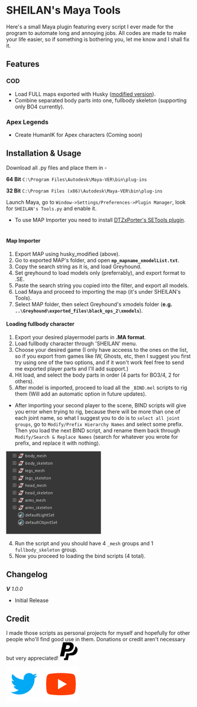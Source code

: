 # SHEILAN's Maya Tools
Here's a small Maya plugin featuring every script I ever made for the program to automate long and annoying jobs.
All codes are made to make your life easier, so if something is bothering you, let me know and I shall fix it.


## Features

### COD
* Load FULL maps exported with Husky ([modified version](https://github.com/sheilan102/husky_modified)).
* Combine separated body parts into one, fullbody skeleton (supporting only BO4 currently).

### Apex Legends
* Create HumanIK for Apex characters (Coming soon)


## Installation & Usage

Download all .py files and place them in -

**64 Bit** `C:\Program Files\Autodesk\Maya-VER\bin\plug-ins`

**32 Bit** `C:\Program Files (x86)\Autodesk\Maya-VER\bin\plug-ins`

Launch Maya, go to `Window->Settings/Preferences->Plugin Manager`, look for `SHEILAN's Tools.py` and enable it.

* To use MAP Importer you need to install [DTZxPorter's SETools plugin](https://github.com/dtzxporter/SETools).
#

#### Map Importer

1. Export MAP using husky_modified (above).
2. Go to exported MAP's folder, and open **`mp_mapname_xmodelList.txt`**.
3. Copy the search string as it is, and load Greyhound.
5. Set greyhound to load models only (preferrably), and export format to .SE.
6. Paste the search string you copied into the filter, and export all models.
7. Load Maya and proceed to importing the map (it's under SHEILAN's Tools).
8. Select MAP folder, then select Greyhound's xmodels folder (**e.g. `..\Greyhound\exported_files\black_ops_2\xmodels`**).


#### Loading fullbody character
1. Export your desired playermodel parts in **.MA format**.
2. Load fullbody character through 'SHEILAN' menu.
3. Choose your desired game (I only have acceess to the ones on the list, so if you export from games like IW, Ghosts, etc, then I suggest you first try using one of the two options, and if it won't work feel free to send me exported player parts and I'll add support.)
4. Hit load, and select the body parts in order (4 parts for BO3/4, 2 for others).
5. After model is imported, proceed to load all the `_BIND.mel` scripts to rig them (Will add an automatic option in future updates).

* After importing your second player to the scene, BIND scripts will give you error when trying to rig, because there will be more than one of each joint name, so what I suggest you to do is to `select all joint groups`, go to `Modify/Prefix Hierarchy Names` and select some prefix. Then you load the next BIND script, and rename them back through `Modify/Search & Replace Names` (search for whatever you wrote for prefix, and replace it with nothing).

![playerbody setup](images/playermodelexample.png)

4. Run the script and you should have 4 `_mesh` groups and 1 `fullbody_skeleton` group.
5. Now you proceed to loading the bind scripts (4 total).

## Changelog

***V** 1.0.0*

* Initial Release

## Credit
I made those scripts as personal projects for myself and hopefully for other people who'll find good use in them.
Donations or credit aren't necessary but very appreciated! [![paypal](images/icon_paypal.svg)](https://paypal.me/ksheilan)

[![twitter](images/icon_twitter.svg)](https://twitter.com/SHEILANff)   [![youtube](images/icon_youtube.svg)](https://www.youtube.com/user/kalaboKKz)
